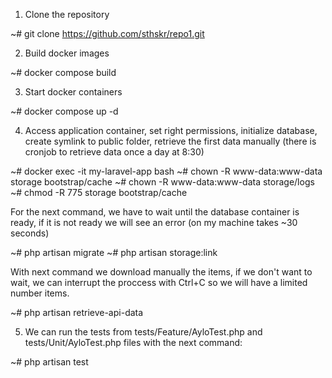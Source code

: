 1) Clone the repository

~# git clone https://github.com/sthskr/repo1.git

2) Build docker images

~# docker compose build

3) Start docker containers

~# docker compose up -d

4) Access application container, set right permissions, initialize database, create symlink to public folder, retrieve the first data manually (there is cronjob to retrieve data once a day at 8:30)

~# docker exec -it my-laravel-app bash
~# chown -R www-data:www-data storage bootstrap/cache
~# chown -R www-data:www-data storage/logs
~# chmod -R 775 storage bootstrap/cache

For the next command, we have to wait until the database container is ready, if it is not ready we will see an error (on my machine takes ~30 seconds)

~# php artisan migrate
~# php artisan storage:link

With next command we download manually the items, if we don't want to wait, we can interrupt the proccess with Ctrl+C so we will have a limited number items.

~# php artisan retrieve-api-data

5) We can run the tests from tests/Feature/AyloTest.php and tests/Unit/AyloTest.php files with the next command:

~# php artisan test
